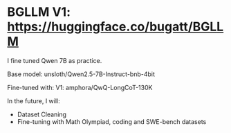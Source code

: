 # BGLLM V1: https://huggingface.co/bugatt/BGLLM
I fine tuned Qwen 7B as practice.

Base model: unsloth/Qwen2.5-7B-Instruct-bnb-4bit

Fine-tuned with:
V1: amphora/QwQ-LongCoT-130K

In the future, I will:
- Dataset Cleaning
- Fine-tuning with Math Olympiad, coding and SWE-bench datasets

